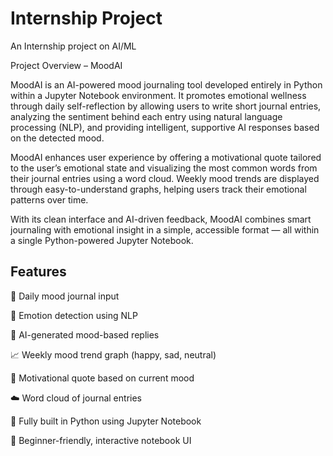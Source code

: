 # Internship Project
An Internship project on AI/ML

Project Overview – MoodAI

MoodAI is an AI-powered mood journaling tool developed entirely in Python within a Jupyter Notebook environment. It promotes emotional wellness through daily self-reflection by allowing users to write short journal entries, analyzing the sentiment behind each entry using natural language processing (NLP), and providing intelligent, supportive AI responses based on the detected mood.

MoodAI enhances user experience by offering a motivational quote tailored to the user’s emotional state and visualizing the most common words from their journal entries using a word cloud. Weekly mood trends are displayed through easy-to-understand graphs, helping users track their emotional patterns over time.

With its clean interface and AI-driven feedback, MoodAI combines smart journaling with emotional insight in a simple, accessible format — all within a single Python-powered Jupyter Notebook.


## Features


📝 Daily mood journal input

💬 Emotion detection using NLP

🤖 AI-generated mood-based replies

📈 Weekly mood trend graph (happy, sad, neutral)

🌟 Motivational quote based on current mood

☁️ Word cloud of journal entries

🎨 Fully built in Python using Jupyter Notebook

🚀 Beginner-friendly, interactive notebook UI
